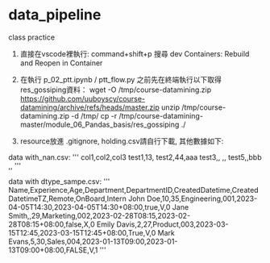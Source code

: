 # data_pipeline
class practice

1. 直接在vscode裡執行:
command+shift+p
搜尋 dev Containers: Rebuild and Reopen in Container


2. 在執行 p_02_ptt.ipynb / ptt_flow.py 之前先在終端執行以下取得res_gossiping資料：
wget -O /tmp/course-datamining.zip https://github.com/uuboyscy/course-datamining/archive/refs/heads/master.zip
unzip /tmp/course-datamining.zip -d /tmp/
cp -r /tmp/course-datamining-master/module_06_Pandas_basis/res_gossiping ./

3. resource放進 .gitignore, holding.csv請自行下載, 其他數據如下:

data with_nan.csv:
'''
col1,col2,col3
test1,13,
test2,44,aaa
test3,,
,,
test5,,bbb
,,
'''


data with dtype_sampe.csv:
 '''
 Name,Experience,Age,Department,DepartmentID,CreatedDatetime,CreatedDatetimeTZ,Remote,OnBoard,Intern
John Doe,10,35,Engineering,001,2023-04-05T14:30,2023-04-05T14:30+08:00,true,V,0
Jane Smith,,29,Marketing,002,2023-02-28T08:15,2023-02-28T08:15+08:00,false,X,0
Emily Davis,2,27,Product,003,2023-03-15T12:45,2023-03-15T12:45+08:00,True,V,0
Mark Evans,5,30,Sales,004,2023-01-13T09:00,2023-01-13T09:00+08:00,FALSE,V,1
 '''